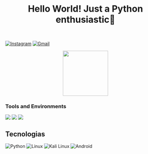 <h1 align="center">Hello World! Just a Python enthusiastic👋</h1><br/>

[![Instagram](https://img.shields.io/badge/Instagram-E4405F?style=for-the-badge&logo=instagram&logoColor=white
)](https://www.instagram.com/carlskkj/)
[![Gmail](https://img.shields.io/badge/Gmail-D14836?style=for-the-badge&logo=gmail&logoColor=white)](mailto:carlos.vlp@discente.ufma.br)

<div align = "center">
  <img height="142em" src="https://github-readme-stats.vercel.app/api?username=cxrlws&show_icons=true&theme=onedark"/>
</div>

<!---
![Top Langs](https://github-readme-stats.vercel.app/api/top-langs/?username=cxrlws&layout=compact)
--->

### Tools and Environments

<p>
<img src="https://img.shields.io/badge/Editor-VSCode-green?logo=Visual%20Studio%20Code">
<img src="https://img.shields.io/badge/OS-Linux-organge?logo=Linux">
<img src="https://img.shields.io/badge/OS-Windows-organge?logo=Windows">
</p>

## Tecnologias

![Python](https://img.shields.io/badge/Python-3776AB?style=for-the-badge&logo=python&logoColor=white
)
![Linux](https://img.shields.io/badge/Linux-FCC624?style=for-the-badge&logo=linux&logoColor=black
)
![Kali Linux](https://img.shields.io/badge/Kali_Linux-557C94?style=for-the-badge&logo=kali-linux&logoColor=white
)
![Android](https://img.shields.io/badge/Android-3DDC84?style=for-the-badge&logo=android&logoColor=white
)
<!--
**Cxrlws/Cxrlws** is a ✨ _special_ ✨ repository because its `README.md` (this file) appears on your GitHub profile.

Here are some ideas to get you started:

- 🔭 I’m currently working on ...
- 🌱 I’m currently learning ...
- 👯 I’m looking to collaborate on ...
- 🤔 I’m looking for help with ...
- 💬 Ask me about ...
- 📫 How to reach me: ...
- 😄 Pronouns: ...
- ⚡ Fun fact: ...
-->

